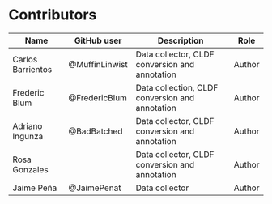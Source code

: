 # Contributors

Name | GitHub user    | Description | Role |
--- |----------------| --- | --- |
Carlos Barrientos | @MuffinLinwist | Data collector, CLDF conversion and annotation | Author
Frederic Blum | @FredericBlum  | Data collection, CLDF conversion and annotation | Author
Adriano Ingunza | @BadBatched    | Data collector, CLDF conversion and annotation | Author
Rosa Gonzales |                | Data collector, CLDF conversion and annotation | Author
Jaime Peña | @JaimePenat    | Data collector | Author

